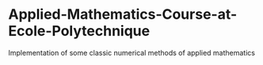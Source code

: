 # Applied-Mathematics-Course-at-Ecole-Polytechnique

Implementation of some classic numerical methods of applied mathematics
